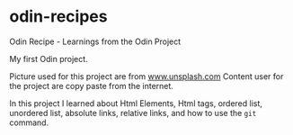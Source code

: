 # odin-recipes

Odin Recipe - Learnings from the Odin Project

My first Odin project.

Picture used for this project are from www.unsplash.com
Content user for the project are copy paste from the internet.

In this project I learned about Html Elements, Html tags, ordered list, unordered list, absolute links, relative links, and how to use the `git` command.

